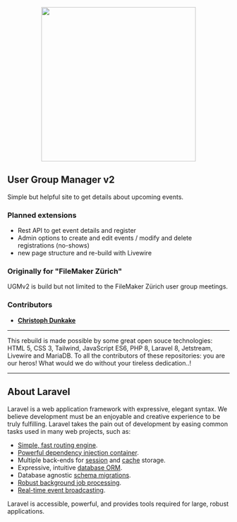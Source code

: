 <p align="center"><a href="https://dragoneyes.software/de" target="_blank"><img src="https://dragoneyes.software/assets/DragonEyes_v2-5_logo_cbs.svg" width="350"></a></p>

## User Group Manager v2
Simple but helpful site to get details about upcoming events.

### Planned extensions
- Rest API to get event details and register
- Admin options to create and edit events / modify and delete registrations (no-shows)
- new page structure and re-build with Livewire

### Originally for "FileMaker Zürich"
UGMv2 is build but not limited to the FileMaker Zürich user group meetings.

### Contributors

- **[Christoph Dunkake](https://www.xing.com/profile/Christoph_Dunkake/cv)**

----------------

This rebuild is made possible by some great open souce technologies: HTML 5, CSS 3, Tailwind, JavaScript ES6, PHP 8, Laravel 8, Jetstream, Livewire and MariaDB. To all the contributors of these repositories: you are our heros! What would we do without your tireless dedication..!

----------------

## About Laravel

Laravel is a web application framework with expressive, elegant syntax. We believe development must be an enjoyable and creative experience to be truly fulfilling. Laravel takes the pain out of development by easing common tasks used in many web projects, such as:

- [Simple, fast routing engine](https://laravel.com/docs/routing).
- [Powerful dependency injection container](https://laravel.com/docs/container).
- Multiple back-ends for [session](https://laravel.com/docs/session) and [cache](https://laravel.com/docs/cache) storage.
- Expressive, intuitive [database ORM](https://laravel.com/docs/eloquent).
- Database agnostic [schema migrations](https://laravel.com/docs/migrations).
- [Robust background job processing](https://laravel.com/docs/queues).
- [Real-time event broadcasting](https://laravel.com/docs/broadcasting).

Laravel is accessible, powerful, and provides tools required for large, robust applications.
